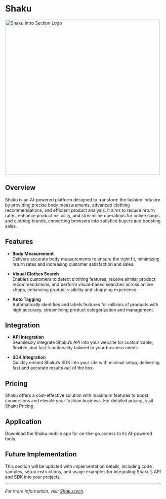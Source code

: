 # Shaku

<img src="https://shaku.tech/_next/image?url=%2Fhero%2Fhero-slides%2Fbody-measurement.png&w=640&q=75" width="500" alt="Shaku Intro Section Logo">

## Overview

Shaku is an AI-powered platform designed to transform the fashion industry by providing precise body measurements, advanced clothing recommendations, and efficient product analysis. It aims to reduce return rates, enhance product visibility, and streamline operations for online shops and clothing brands, converting browsers into satisfied buyers and boosting sales.


## Features

- **Body Measurement**  
  Delivers accurate body measurements to ensure the right fit, minimizing return rates and increasing customer satisfaction and sales.  

- **Visual Clothes Search**  
  Enables customers to detect clothing features, receive similar product recommendations, and perform visual-based searches across online shops, enhancing product visibility and shopping experience.  

- **Auto Tagging**  
  Automatically identifies and labels features for millions of products with high accuracy, streamlining product categorization and management.  

## Integration

- **API Integration**  
  Seamlessly integrate Shaku’s API into your website for customizable, flexible, and fast functionality tailored to your business needs.  

- **SDK Integration**  
  Quickly embed Shaku’s SDK into your site with minimal setup, delivering fast and accurate results out of the box.  

## Pricing

Shaku offers a cost-effective solution with maximum features to boost conversions and elevate your fashion business. For detailed pricing, visit [Shaku Pricing](https://shaku.tech/#pricing).


## Application

Download the Shaku mobile app for on-the-go access to its AI-powered tools.


## Future Implementation

This section will be updated with implementation details, including code samples, setup instructions, and usage examples for integrating Shaku’s API and SDK into your projects.

---

*For more information, visit [Shaku.tech](https://shaku.tech).*
